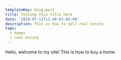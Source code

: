 ```yaml
---
templateKey: blog-post
title: Testing this title here
date: '2018-07-11T12:48:03-04:00'
description: This is how to sell real estate
tags:
  - homes
  - real estate
---
```

Hello, welcome to my site! This is how to buy a home.
